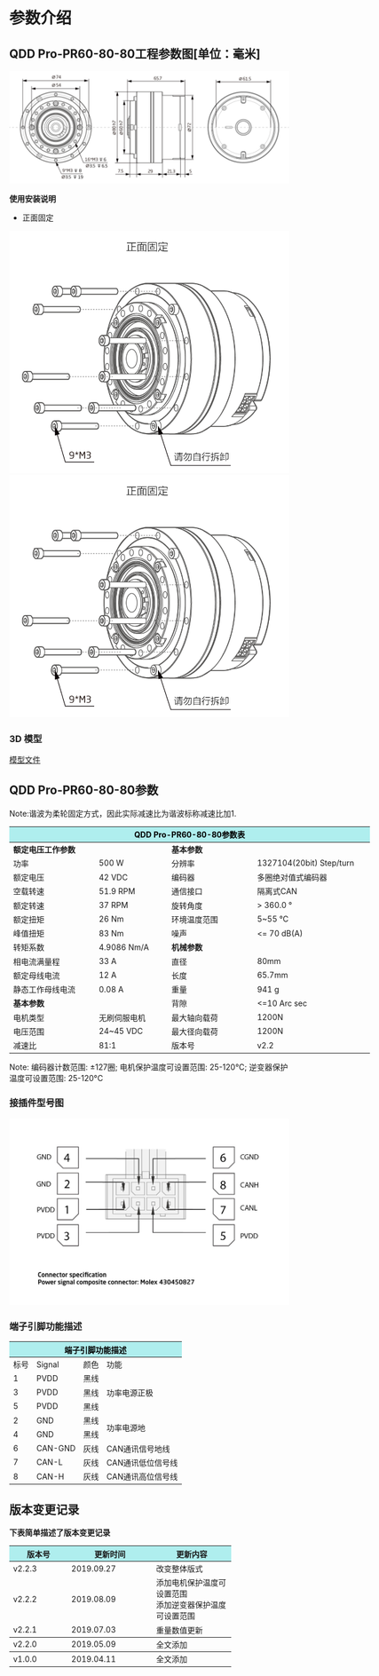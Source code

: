 # 参数介绍 
## QDD Pro-PR60-80-80工程参数图[单位：毫米]
![QDD Pro-PR60-81-80]( ../../img/QDD_Pro_PR60_x_80_v2_2三视图.png ) 

**使用安装说明**

*   正面固定

![Qddpro_PR60_x_80_v2_2正面固定.png](../../img/QDD_Pro_PR60_x_80_v2_2正面固定.png "fig:Qddpro_PR60_x_80_v2_2.png")![Qddpro_PR60_x_80_v2_2正面固定.png](../../img/QDD_Pro_PR60_x_80_v2_2正面固定.png "fig:Qddpro_PR60_x_80_v2_2.png")  
### 3D 模型
[模型文件]( ../../3DModel/QDD_Pro_PR60-x-80_v2_2.step.zip )


## QDD Pro-PR60-80-80参数

Note:谐波为柔轮固定方式，因此实际减速比为谐波标称减速比加1.

<table style="width:650px"><thead><tr><th colspan="4" style="background: PaleTurquoise; color: black;">QDD Pro-PR60-80-80参数表</th></tr></thead><tbody><tr><td colspan="2"><b>额定电压工作参数</b></td><td colspan="2"><b>基本参数</b></td></tr><tr><td style="width:175px">功率</td><td style="width:135px">500 W</td><td style="width:130px">分辨率</td><td style="width:220px">1327104(20bit) Step/turn</td></tr><tr><td>额定电压</td><td>42 VDC</td><td>编码器</td><td>多圈绝对值式编码器</td></tr><tr><td>空载转速</td><td>51.9 RPM</td><td>通信接口</td><td>隔离式CAN</td></tr><tr><td>额定转速</td><td>37 RPM</td><td>旋转角度</td><td>> 360.0 °</td></tr><tr><td>额定扭矩</td><td>26 Nm</td><td>环境温度范围</td><td>5~55 °C</td></tr><td>峰值扭矩</td><td>83 Nm</td><td>噪声</td><td><= 70 dB(A)</td></tr><tr><td>转矩系数</td><td>4.9086 Nm/A</td><td colspan="2"><b>机械参数</b></td></tr><tr><td>相电流满量程</td><td>33 A</td><td style="width:175px">直径</td><td style="width:175px">80mm</td></tr><tr><td>额定母线电流</td><td>12 A</td><td>长度</td><td>65.7mm</td></tr><tr><td>静态工作母线电流</td><td>0.08 A</td><td>重量</td><td>941 g</td></tr> <tr><td colspan="2"><b>基本参数</b></td><td>背隙</td><td><=10 Arc sec</td></tr><tr><td>电机类型</td><td>无刷伺服电机</td><td>最大轴向载荷</td><td>1200N</td></tr><tr><td>电压范围</td><td>24~45 VDC</td><td>最大径向载荷</td><td>1200N</td></tr><tr><td>减速比</td><td>81:1</td><td>版本号</td><td>v2.2</td></tr></tbody></table>

 Note: 编码器计数范围: ±127圈; 电机保护温度可设置范围: 25-120°C; 逆变器保护温度可设置范围: 25-120°C

### 接插件型号图

<img src="../../img/配线2-2.png" style="width:600px">

### 端子引脚功能描述

<table class="tableizer-table" style="width:390px">
 <thead><tr class="tableizer-firstrow"><th colspan="4" style="background: PaleTurquoise; color: black;">端子引脚功能描述</th></tr></thead><tbody><tr><td>标号</td><td>Signal</td><td>颜色</td><td>功能</td></tr><tr><td>1</td><td>PVDD</td><td>黑线</td><td rowspan="3">功率电源正极</td></tr><tr><td>3</td><td>PVDD</td><td>黑线</td></tr><tr><td>5</td><td>PVDD</td><td>黑线</td></tr><tr><td>2</td><td>GND</td><td>黑线</td> <td rowspan="2">功率电源地</td></tr><tr><td>4</td><td>GND</td><td>黑线</td></tr><tr><td>6</td><td>CAN-GND</td><td>灰线</td><td>CAN通讯信号地线</td></tr><tr><td>7</td><td>CAN-L</td><td>灰线</td><td>CAN通讯低位信号线</td></tr><tr><td>8</td><td>CAN-H</td><td>灰线</td><td>CAN通讯高位信号线</td></tr></tbody></table>
 </tbody></table>

## 版本变更记录
**下表简单描述了版本变更记录**

<table style="width:400px"><thead><tr style="background:PaleTurquoise"><th style="width:100px">版本号</th><th style="width:150px">更新时间</th><th style="width:150px">更新内容</th></tr></thead><tbody><tr><td>v2.2.3</td><td>2019.09.27</td><td>改变整体版式</td></tr><tr><td>v2.2.2</td><td>2019.08.09</td><td>添加电机保护温度可设置范围 <br>添加逆变器保护温度可设置范围 </td></tr><tr><td>v2.2.1</td><td>2019.07.03</td><td>重量数值更新</th></tr></thead><tbody><tr><td>v2.2.0</td><td>2019.05.09</td><td>全文添加</th></tr></thead><tbody><tr><td>v1.0.0</td><td>2019.04.11</td><td>全文添加</td></tbody></table>
